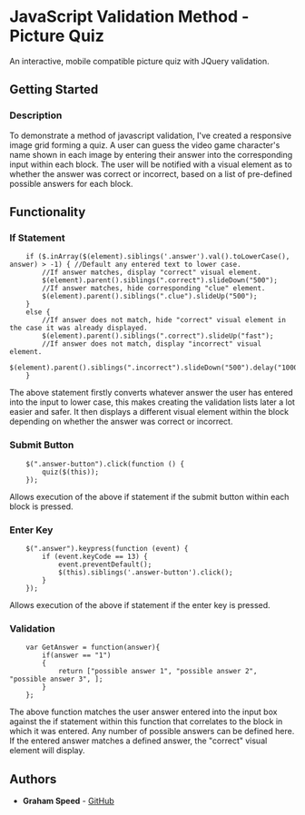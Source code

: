# JavaScript Validation Method - Picture Quiz

An interactive, mobile compatible picture quiz with JQuery validation.

## Getting Started

### Description

To demonstrate a method of javascript validation, I've created a responsive image grid forming a quiz. A user can guess the video game character's name shown in each image by entering their answer into the corresponding input within each block. The user will be notified with a visual element as to whether the answer was correct or incorrect, based on a list of pre-defined possible answers for each block. 

## Functionality

### If Statement

        if ($.inArray($(element).siblings('.answer').val().toLowerCase(), answer) > -1) { //Default any entered text to lower case.
            //If answer matches, display "correct" visual element.
            $(element).parent().siblings(".correct").slideDown("500");
            //If answer matches, hide corresponding "clue" element.
            $(element).parent().siblings(".clue").slideUp("500");
        }
        else {
            //If answer does not match, hide "correct" visual element in the case it was already displayed.
            $(element).parent().siblings(".correct").slideUp("fast");
            //If answer does not match, display "incorrect" visual element.
            $(element).parent().siblings(".incorrect").slideDown("500").delay("1000").slideUp("500");
        }
        
The above statement firstly converts whatever answer the user has entered into the input to lower case, this makes creating the validation lists later a lot easier and safer. It then displays a different visual element within the block depending on whether the answer was correct or incorrect.

### Submit Button

        $(".answer-button").click(function () {
            quiz($(this));
        });
        
Allows execution of the above if statement if the submit button within each block is pressed.

### Enter Key

        $(".answer").keypress(function (event) {
            if (event.keyCode == 13) {
                event.preventDefault();
                $(this).siblings('.answer-button').click();
            }
        });
        
Allows execution of the above if statement if the enter key is pressed.

### Validation

        var GetAnswer = function(answer){
            if(answer == "1")
            {
                return ["possible answer 1", "possible answer 2", "possible answer 3", ];
            }
        };
        
The above function matches the user answer entered into the input box against the if statement within this function that correlates to the block in which it was entered. Any number of possible answers can be defined here. If the entered answer matches a defined answer, the "correct" visual element will display.


## Authors

* **Graham Speed** - [GitHub](https://github.com/remalem)


